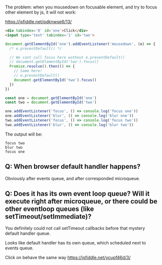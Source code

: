 The problem: when you mousedown on focusable element, and try to focus other element by js, it will not work:

https://jsfiddle.net/pdknwse6/13/

```html
<div tabindex='0' id='one'>Click</div>
<input type='text' tabindex='1' id='two'>
```

```js
document.getElementById('one').addEventListener('mousedown', (e) => {
  /* e.preventDefault() */

  // We cant call focus here wothout e.preventDefault()
  // document.getElementById('two').focus()
  Promise.resolve().then(() => {
    // Same here!
    // e.preventDefault()
    document.getElementById('two').focus()
  })
})

const one = document.getElementById('one')
const two = document.getElementById('two')

one.addEventListener('focus', () => console.log('focus one'))
one.addEventListener('blur', () => console.log('blur one'))
two.addEventListener('focus', () => console.log('focus two'))
two.addEventListener('blur', () => console.log('blur two'))
```

The output will be:

```
focus two
blur two
focus one
```

## Q: When browser default handler happens?

Obviously after events queue, and after corresponded microqueue.

## Q: Does it has its own event loop queue? Will it execute right after microqueue, or there could be other eventloop queues (like setTimeout/setImmediate)?

You definitely could not call setTimeout callbacks before that mystery default handler queue.

Looks like default handler has its own queue, which scheduled next to events queue.

Click on <a> behave the same way https://jsfiddle.net/ycupf46d/3/

